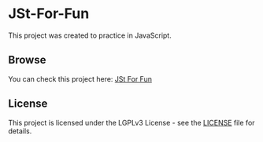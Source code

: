 # JSt-For-Fun
This project was created to practice in JavaScript.
## Browse
You can check this project here: [JSt For Fun](https://it-krivoshey.github.io/JSt-For-Fun/)
## License
This project is licensed under the LGPLv3 License - see the [LICENSE](https://github.com/IT-Krivoshey/JSt-For-Fun/blob/master/LICENSE) file for details.
